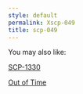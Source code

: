 ```yaml
---
style: default
permalink: Xscp-049
title: scp-049
---
```

You may also like:

[SCP-1330](http://scp-wiki.net/scp-1330)

[Out of Time](http://scp-wiki.net/clock-is-ticking)
